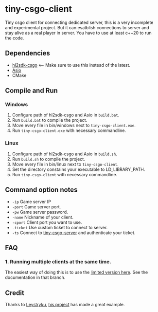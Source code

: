 # tiny-csgo-client
 Tiny csgo client for connecting dedicated server, this is a very incomplete and experimental project. But it can esatblish connections to server and stay alive as a real player in server. You have to use at least c++20 to run the code.
 
## Dependencies
 - [hl2sdk-csgo](https://github.com/alliedmodders/hl2sdk/tree/6eb8f5b2f6cbc57ddd19d1646c7ee1266d2a1ad0) <-- Make sure to use this instead of the latest.
 - [Asio](https://github.com/chriskohlhoff/asio) 
 - CMake

## Compile and Run 
### Windows
1. Configure path of hl2sdk-csgo and Asio in `build.bat`.
2. Run `build.bat` to compile the project.
3. Move every file in bin/windows next to `tiny-csgo-client.exe`.
4. Run `tiny-csgo-client.exe` with necessary commandline.

### Linux
1. Configure path of hl2sdk-csgo and Asio in `build.sh`.
2. Run `build.sh` to compile the project.
3. Move every file in bin/linux next to `tiny-csgo-client`.
4. Set the directory constains your executable to LD_LIBRARY_PATH.
5. Run `tiny-csgo-client` with necessary commandline.

## Command option notes
- `-ip` Game server IP
- `-port` Game server port.
- `-pw` Game server password.
- `-name` Nickname of your client.
- `-cport` Client port you want to use.
- `-ticket` Use custom ticket to connect to server.
- `-ts` Connect to [tiny-csgo-server](https://github.com/yourmnbbn/tiny-csgo-server) and authenticate your ticket.


## FAQ
### 1. Running multiple clients at the same time.
The easiest way of doing this is to use the [limited version here](https://github.com/yourmnbbn/tiny-csgo-client/tree/limited). See the documentation in that branch. 

## Credit
Thanks to [Leystryku](https://github.com/Leystryku), [his project](https://github.com/Leystryku/leysourceengineclient) has made a great example.


